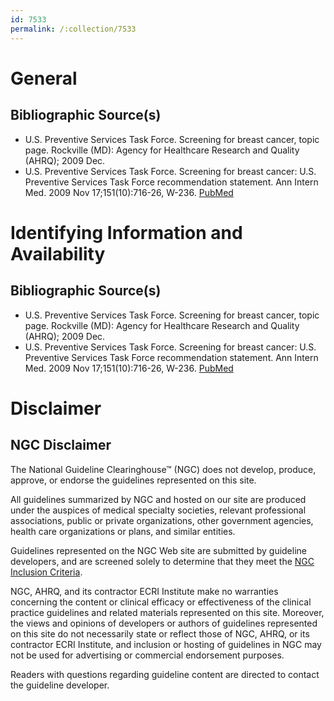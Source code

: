 ```yaml
---
id: 7533
permalink: /:collection/7533
---
```


# General

## Bibliographic Source(s)

- U.S. Preventive Services Task Force. Screening for breast cancer, topic page. Rockville (MD): Agency for Healthcare Research and Quality (AHRQ); 2009 Dec.
- U.S. Preventive Services Task Force. Screening for breast cancer: U.S. Preventive Services Task Force recommendation statement. Ann Intern Med. 2009 Nov 17;151(10):716-26, W-236. [ PubMed ](http://www.ncbi.nlm.nih.gov/entrez/query.fcgi?cmd=Retrieve&db=pubmed&dopt=Abstract&list_uids=19920272)

# Identifying Information and Availability

## Bibliographic Source(s)

- U.S. Preventive Services Task Force. Screening for breast cancer, topic page. Rockville (MD): Agency for Healthcare Research and Quality (AHRQ); 2009 Dec.
- U.S. Preventive Services Task Force. Screening for breast cancer: U.S. Preventive Services Task Force recommendation statement. Ann Intern Med. 2009 Nov 17;151(10):716-26, W-236. [ PubMed ](http://www.ncbi.nlm.nih.gov/entrez/query.fcgi?cmd=Retrieve&db=pubmed&dopt=Abstract&list_uids=19920272)

# Disclaimer

## NGC Disclaimer

The National Guideline Clearinghouse™ (NGC) does not develop, produce, approve, or endorse the guidelines represented on this site.

All guidelines summarized by NGC and hosted on our site are produced under the auspices of medical specialty societies, relevant professional associations, public or private organizations, other government agencies, health care organizations or plans, and similar entities.

Guidelines represented on the NGC Web site are submitted by guideline developers, and are screened solely to determine that they meet the [NGC Inclusion Criteria](/help-and-about/summaries/inclusion-criteria).

NGC, AHRQ, and its contractor ECRI Institute make no warranties concerning the content or clinical efficacy or effectiveness of the clinical practice guidelines and related materials represented on this site. Moreover, the views and opinions of developers or authors of guidelines represented on this site do not necessarily state or reflect those of NGC, AHRQ, or its contractor ECRI Institute, and inclusion or hosting of guidelines in NGC may not be used for advertising or commercial endorsement purposes.

Readers with questions regarding guideline content are directed to contact the guideline developer.

